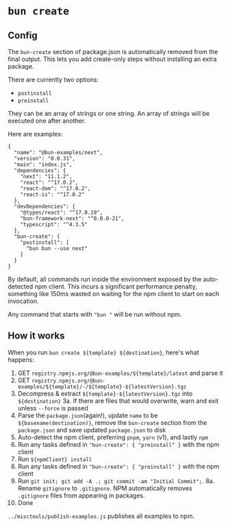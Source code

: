 # `bun create`

## Config

The `bun-create` section of package.json is automatically removed from the final output. This lets you add create-only steps without installing an extra package.

There are currently two options:

- `postinstall`
- `preinstall`

They can be an array of strings or one string. An array of strings will be executed one after another.

Here are examples:

```
{
  "name": "@bun-examples/next",
  "version": "0.0.31",
  "main": "index.js",
  "dependencies": {
    "next": "11.1.2",
    "react": "^17.0.2",
    "react-dom": "^17.0.2",
    "react-is": "^17.0.2"
  },
  "devDependencies": {
    "@types/react": "^17.0.19",
    "bun-framework-next": "^0.0.0-21",
    "typescript": "^4.3.5"
  },
  "bun-create": {
    "postinstall": [
      "bun bun --use next"
    ]
  }
}
```

By default, all commands run inside the environment exposed by the auto-detected npm client. This incurs a significant performance penalty, something like 150ms wasted on waiting for the npm client to start on each invocation.

Any command that starts with `"bun "` will be run without npm.

## How it works

When you run `bun create ${template} ${destination}`, here's what happens:

1. GET `registry.npmjs.org/@bun-examples/${template}/latest` and parse it
2. GET `registry.npmjs.org/@bun-examples/${template}/-/${template}-${latestVersion}.tgz`
3. Decompress & extract `${template}-${latestVersion}.tgz` into `${destination}`
   3a. If there are files that would overwrite, warn and exit unless `--force` is passed
4. Parse the `package.json`(again!), update `name` to be `${basename(destination)}`, remove the `bun-create` section from the `package.json` and save updated `package.json` to disk
5. Auto-detect the npm client, preferring `pnpm`, `yarn` (v1), and lastly `npm`
6. Run any tasks defined in `"bun-create": { "preinstall" }` with the npm client
7. Run `${npmClient} install`
8. Run any tasks defined in `"bun-create": { "preinstall" }` with the npm client
9. Run `git init; git add -A .; git commit -am "Initial Commit";`.
   8a. Rename `gitignore` to `.gitignore`. NPM automatically removes `.gitignore` files from appearing in packages.
10. Done

`../misctools/publish-examples.js` publishes all examples to npm.
